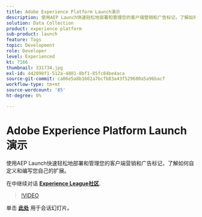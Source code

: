 ```yaml
---
title: Adobe Experience Platform Launch演示
description: 使用AEP Launch快速轻松地部署和管理您的客户端营销和广告标记，了解如何自定义和编写您自己的扩展。 此会话作为Adobe Developers Live内容事件的一部分提供。
solution: Data Collection
product: experience platform
sub-product: launch
feature: Tags
topic: Development
role: Developer
level: Experienced
kt: 7166
thumbnail: 331734.jpg
exl-id: 442098f1-512a-4801-8bf1-85fc84be4aca
source-git-commit: ca06e5a8b1602a7bcfb83a43f529680a5a96bacf
workflow-type: tm+mt
source-wordcount: '85'
ht-degree: 0%

---
```


# Adobe Experience Platform Launch演示

使用AEP Launch快速轻松地部署和管理您的客户端营销和广告标记，了解如何自定义和编写您自己的扩展。

在中继续对话 **[Experience League社区](http://adobe.ly/36Yd3v6)**.

>[!VIDEO](https://video.tv.adobe.com/v/331734/?quality=12&learn=on&hidetitle=true)

单击 **[此处](/help/adobe-developers-live/assets/experience-platform-launch-demo.pdf)** 用于会话幻灯片。
